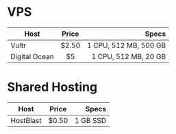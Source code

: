 # VPS
| Host          | Price         | Specs  |
| ------------- |:-------------:| -----:|
| Vultr         | $2.50         | 1 CPU, 512 MB, 500 GB |
| Digital Ocean | $5            | 1 CPU, 512 MB, 20 GB |




# Shared Hosting
| Host          | Price         | Specs  |
| ------------- |:-------------:| -----:|
| HostBlast      | $0.50         | 1 GB SSD |